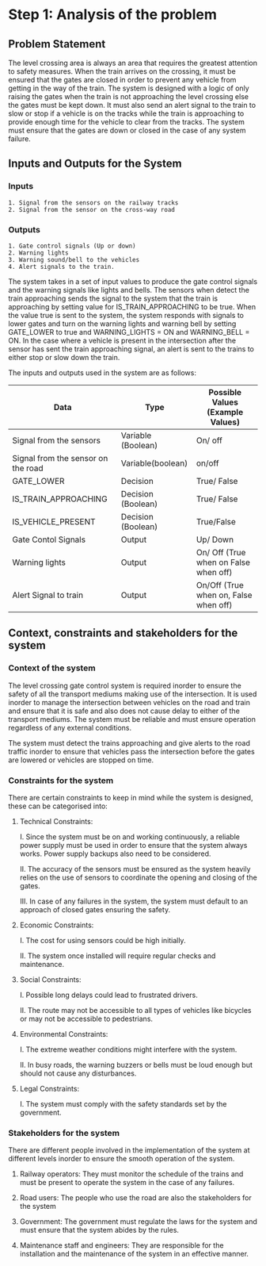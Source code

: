 # Step 1: Analysis of the problem

## Problem Statement

The level crossing area is always an area that requires the greatest attention to safety measures. When the train arrives on the crossing, it must be ensured that the gates are closed in order to prevent any vehicle from getting in the way of the train. The system is designed with a logic of only raising the gates when the train is not approaching the level crossing else the gates must be kept down. It must also send an alert signal to the train to slow or stop if a vehicle is on the tracks while the train is approaching to provide enough time for the vehicle to clear from the tracks. The system must ensure that the gates are down or closed in the case of any system failure.

## Inputs and Outputs for the System

### Inputs

    1. Signal from the sensors on the railway tracks
    2. Signal from the sensor on the cross-way road

### Outputs

    1. Gate control signals (Up or down)
    2. Warning lights
    3. Warning sound/bell to the vehicles
    4. Alert signals to the train.

The system takes in a set of input values to produce the gate control signals and the warning signals like lights and bells. The sensors when detect the train approaching sends the signal to the system that the train is approaching by setting value for IS_TRAIN_APPROACHING to be true. When the value true is sent to the system, the system responds with signals to lower gates and turn on the warning lights and warning bell by setting GATE_LOWER to true and WARNING_LIGHTS = ON and WARNING_BELL = ON.
In the case where a vehicle is present in the intersection after the sensor has sent the train approaching signal, an alert is sent to the trains to either stop or slow down the train.

The inputs and outputs used in the system are as follows:

| Data                               | Type               | Possible Values (Example Values)      |
| ---------------------------------- | ------------------ | ------------------------------------- |
| Signal from the sensors            | Variable (Boolean) | On/ off                               |
| Signal from the sensor on the road | Variable(boolean)  | on/off                                |
| GATE_LOWER                         | Decision           | True/ False                           |
| IS_TRAIN_APPROACHING               | Decision (Boolean) | True/ False                           |
| IS_VEHICLE_PRESENT                 | Decision (Boolean) | True/False                            |
| Gate Contol Signals                | Output             | Up/ Down                              |
| Warning lights                     | Output             | On/ Off (True when on False when off) |
| Alert Signal to train              | Output             | On/Off (True when on, False when off) |

## Context, constraints and stakeholders for the system

### Context of the system

The level crossing gate control system is required inorder to ensure the safety of all the transport mediums making use of the intersection. It is used inorder to manage the intersection between vehicles on the road and train and ensure that it is safe and also does not cause delay to either of the transport mediums. The system must be reliable and must ensure operation regardless of any external conditions.

The system must detect the trains approaching and give alerts to the road traffic inorder to ensure that vehicles pass the intersection before the gates are lowered or vehicles are stopped on time.

### Constraints for the system

There are certain constraints to keep in mind while the system is designed, these can be categorised into:

1. Technical Constraints:

   I. Since the system must be on and working continuously, a reliable power supply must be used in order to ensure that the system always works. Power supply backups also need to be considered.

   II. The accuracy of the sensors must be ensured as the system heavily relies on the use of sensors to coordinate the opening and closing of the gates.

   III. In case of any failures in the system, the system must default to an approach of closed gates ensuring the safety.

2. Economic Constraints:

   I. The cost for using sensors could be high initially.

   II. The system once installed will require regular checks and maintenance.

3. Social Constraints:

   I. Possible long delays could lead to frustrated drivers.

   II. The route may not be accessible to all types of vehicles like bicycles or may not be accessible to pedestrians.

4. Environmental Constraints:

   I. The extreme weather conditions might interfere with the system.

   II. In busy roads, the warning buzzers or bells must be loud enough but should not cause any disturbances.

5. Legal Constraints:

   I. The system must comply with the safety standards set by the government.

### Stakeholders for the system

There are different people involved in the implementation of the system at different levels inorder to ensure the smooth operation of the system.

1. Railway operators: They must monitor the schedule of the trains and must be present to operate the system in the case of any failures.

2. Road users: The people who use the road are also the stakeholders for the system

3. Government: The government must regulate the laws for the system and must ensure that the system abides by the rules.

4. Maintenance staff and engineers: They are responsible for the installation and the maintenance of the system in an effective manner.
